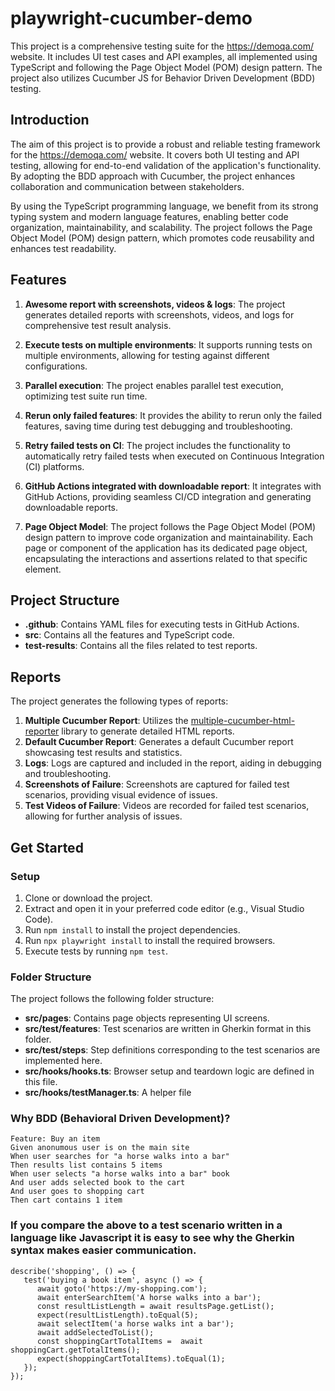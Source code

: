 # playwright-cucumber-demo

This project is a comprehensive testing suite for the https://demoqa.com/ website. It includes UI test cases and API examples, all implemented using TypeScript and following the Page Object Model (POM) design pattern. The project also utilizes Cucumber JS for Behavior Driven Development (BDD) testing.

## Introduction

The aim of this project is to provide a robust and reliable testing framework for the https://demoqa.com/ website. It covers both UI testing and API testing, allowing for end-to-end validation of the application's functionality. By adopting the BDD approach with Cucumber, the project enhances collaboration and communication between stakeholders.

By using the TypeScript programming language, we benefit from its strong typing system and modern language features, enabling better code organization, maintainability, and scalability. The project follows the Page Object Model (POM) design pattern, which promotes code reusability and enhances test readability.

## Features

1. **Awesome report with screenshots, videos & logs**: The project generates detailed reports with screenshots, videos, and logs for comprehensive test result analysis.

2. **Execute tests on multiple environments**: It supports running tests on multiple environments, allowing for testing against different configurations.

3. **Parallel execution**: The project enables parallel test execution, optimizing test suite run time.

4. **Rerun only failed features**: It provides the ability to rerun only the failed features, saving time during test debugging and troubleshooting.

5. **Retry failed tests on CI**: The project includes the functionality to automatically retry failed tests when executed on Continuous Integration (CI) platforms.

6. **GitHub Actions integrated with downloadable report**: It integrates with GitHub Actions, providing seamless CI/CD integration and generating downloadable reports.

7. **Page Object Model**: The project follows the Page Object Model (POM) design pattern to improve code organization and maintainability. Each page or component of the application has its dedicated page object, encapsulating the interactions and assertions related to that specific element.

## Project Structure

- **.github**: Contains YAML files for executing tests in GitHub Actions.
- **src**: Contains all the features and TypeScript code.
- **test-results**: Contains all the files related to test reports.

## Reports

The project generates the following types of reports:

1. **Multiple Cucumber Report**: Utilizes the [multiple-cucumber-html-reporter](https://github.com/WasiqB/multiple-cucumber-html-reporter) library to generate detailed HTML reports.
2. **Default Cucumber Report**: Generates a default Cucumber report showcasing test results and statistics.
3. **Logs**: Logs are captured and included in the report, aiding in debugging and troubleshooting.
4. **Screenshots of Failure**: Screenshots are captured for failed test scenarios, providing visual evidence of issues.
5. **Test Videos of Failure**: Videos are recorded for failed test scenarios, allowing for further analysis of issues.

## Get Started

### Setup

1. Clone or download the project.
2. Extract and open it in your preferred code editor (e.g., Visual Studio Code).
3. Run `npm install` to install the project dependencies.
4. Run `npx playwright install` to install the required browsers.
5. Execute tests by running `npm test`.

### Folder Structure

The project follows the following folder structure:

- **src/pages**: Contains page objects representing UI screens.
- **src/test/features**: Test scenarios are written in Gherkin format in this folder.
- **src/test/steps**: Step definitions corresponding to the test scenarios are implemented here.
- **src/hooks/hooks.ts**: Browser setup and teardown logic are defined in this file.
- **src/hooks/testManager.ts**: A helper file

### Why BDD (Behavioral Driven Development)?
```
Feature: Buy an item
Given anonumous user is on the main site
When user searches for "a horse walks into a bar"
Then results list contains 5 items
When user selects "a horse walks into a bar" book
And user adds selected book to the cart
And user goes to shopping cart
Then cart contains 1 item
```
### If you compare the above to a test scenario written in a language like Javascript it is easy to see why the Gherkin syntax makes easier communication.
```
describe('shopping', () => {
   test('buying a book item', async () => {
      await goto('https://my-shopping.com');
      await enterSearchItem('A horse walks into a bar');
      const resultListLength = await resultsPage.getList();
      expect(resultListLength).toEqual(5);
      await selectItem('a horse walks int a bar');
      await addSelectedToList();
      const shoppingCartTotalItems =  await             
shoppingCart.getTotalItems();
      expect(shoppingCartTotalItems).toEqual(1);
   });
});
```